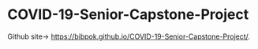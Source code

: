 # COVID-19-Senior-Capstone-Project

Github site->    https://bibpok.github.io/COVID-19-Senior-Capstone-Project/.
